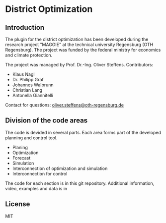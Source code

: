 # District Optimization
## Introduction

The plugin for the district optimization has been developed during the research project "MAGGIE" at the technical university Regensburg (OTH Regensburg). The project was funded by the federal ministry for economics and climate protection.


The project was managed by Prof. Dr.-Ing. Oliver Steffens. 
Contributors:
* Klaus Nagl
* Dr. Philipp Graf
* Johannes Walbrunn
* Christian Lang
* Antonella Giannitelli

Contact for questions:
<oliver.steffens@oth-regensburg.de>

## Division of the code areas

The code is devided in several parts. Each area forms part of the developed planning and control tool.
* Planing
* Optimization
* Forecast
* Simulation
* Interconnection of optimization and simulation
* Interconnection for control

The code for each section is in this git repository. Additional information, video, examples and data is in
<Link einfügen>

## License

MIT
